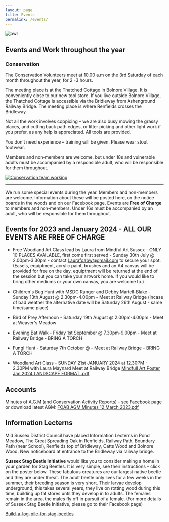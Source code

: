 ```yaml
---
layout: page
title: Events
permalink: /events/
---
```


![owl](uploads/2018/03/KIMS-PHOTO-14-640x427.jpg)

## Events and Work throughout the year

### Conservation

The Conservation Volunteers meet at 10.00 a.m on the 3rd Saturday of each month throughout the year, for 2 -3 hours. 

The meeting place is at the Thatched Cottage in Bolnore Village. It is conveniently close to our new tool store.  If you live outside Bolnore Village, the Thatched Cottage is accessible via the Bridleway from Ashenground Railway Bridge. The meeting place is where Renfields crosses the Bridleway.  

Not all the work involves coppicing – we are also busy mowing the grassy places, and cutting back path edges, or litter picking and other light work if you prefer, as any help is appreciated. All tools are provided.

You don’t need experience – training will be given.  Please wear stout footwear.

Members and non-members are welcome, but under 18s and vulnerable adults must be accompanied by a responsible adult, who will be responsible for them throughout.


[![Conservation team working](uploads/2018/11/CONSERVATION-TEAM-PM-NOV-17TH-2018-640x480.jpg)](uploads/2018/06/Conservation-Poster-Updated.pdf)

---

We run some special events during the year. Members and non-members are welcome. Information about these will be posted here, on the notice boards in the woods and on our Facebook page. Events are **Free of Charge** to members and non-members.  Under 16s must be accompanied by an adult, who will be responsible for them throughout.

## Events for 2023 and January 2024 - ALL OUR EVENTS ARE FREE OF CHARGE

- Free Woodland Art Class lead by Laura from Mindful Art Sussex - ONLY 10 PLACES AVAILABLE, first come first served - Sunday 30th July @ 2.00pm-3.30pm - contact Laurafoabw@gmail.com to secure your spot.
(Easels, equiptment, acrylic paint, brushes and an A4 canvas will be provided for free on the day, equiptment will be returned at the end of the session but you can take your artwork home. If you would like to bring other mediums or your own canvas, you are welcome to.)

- Children's Bug Hunt with MSDC Ranger and Debby Martell-Blake - Sunday 13th August @ 2.30pm-4.00pm - Meet at Railway Bridge
(incase of bad weather the alternative date will be Saturday 26th August - same time/same place)

- Bird of Prey Afternoon - Saturday 19th August @ 2.00pm-4.00pm - Meet at Weaver's Meadow
  
- Evening Bat Walk - Friday 1st September @ 7.30pm-9.00pm - Meet at Railway Bridge - BRING A TORCH

- Fungi Hunt - Saturday 7th October @ - Meet at Railway Bridge - BRING A TORCH

- Woodland Art Class - SUNDAY 21st JANUARY 2024 at 12.30PM - 2.30PM with Laura Maynard Meet at Railway Bridge
[Mindfull Art Poster Jan 2024 LANDSCAPE FORMAT .pdf](https://github.com/foabw/foabw.github.io/files/13757345/Mindfull.Art.Poster.Jan.2024.LANDSCAPE.FORMAT.pdf)

## Accounts 

Minutes of A.G.M (and Conservation Activity Reports) - see Facebook page or download latest AGM:
[FOAB AGM Minutes 12 March 2023.pdf](https://github.com/foabw/foabw.github.io/files/13078776/FOAB.AGM.Minutes.12.March.2023.pdf)



## Information Lecterns

Mid Sussex District Council have placed Information Lecterns in Pond Meadow, The Great Spreading Oak in Renfields, Railway Path, Boundary Path (near School), Renfields top of Bridleway, Catts Wood and Bolnore Wood. New noticeboard at entrance to the Bridleway via railway bridge.

**Sussex Stag Beetle Initiative** would like you to consider making a home in your garden for Stag Beetles. It is very simple, see their instructions – click on the poster below. These fabulous creatures are our largest native beetle and they are under threat. The adult beetle only lives for a few weeks in the summer, their breeding season is very short. Their larvae develop underground, this takes several years, they live on rotting wood during this time, building up fat stores until they develop in to adults. The females remain in the area, the males fly off in pursuit of a female. (For more details of Sussex Stag Beetle Initiative, please go to their Facebook page)

[Build-a-log-pile-for-stag-beetles](uploads/2018/03/Build-a-log-pile-for-stag-beetles.pdf)
